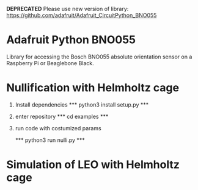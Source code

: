 **DEPRECATED**
Please use new version of library:
https://github.com/adafruit/Adafruit_CircuitPython_BNO055

# Adafruit Python BNO055

Library for accessing the Bosch BNO055 absolute orientation sensor on a Raspberry Pi or Beaglebone Black.

# Nullification with Helmholtz cage 
1. Install dependencies 
    *** python3 install setup.py ***

2. enter repository
    *** cd examples ***

3. run code with costumized params 

    *** python3 run nulli.py ***


# Simulation of LEO with Helmholtz cage 